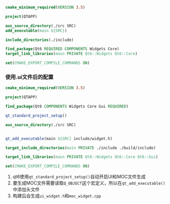 ```cmake
cmake_minimum_required(VERSION 3.5)

project(QTAPP)

aux_source_directory(./src SRC)
add_executable(main ${SRC})

include_directories(./include)

find_package(Qt6 REQUIRED COMPONENTS Widgets Core)
target_link_libraries(main PRIVATE Qt6::Widgets Qt6::Core)

set(CMAKE_EXPORT_COMPILE_COMMANDS ON)
```

### 使用.ui文件后的配置
```cmake
cmake_minimum_required(VERSION 3.5)

project(QTAPP)

find_package(Qt6 COMPONENTS Widgets Core Gui REQUIRED)

qt_standard_project_setup()

aux_source_directory(./src SRC)


qt_add_executable(main ${SRC} include/widget.h)

target_include_directories(main PRIVATE ./include ./build/include)

target_link_libraries(main PRIVATE Qt6::Widgets Qt6::Core Qt6::Gui)

set(CMAKE_EXPORT_COMPILE_COMMANDS ON)

```
1. qt6使用`qt_standard_project_setup()`自动开启UI和MOC文件生成
2. 要生成MOC文件需要读取`Q_OBJECT`这个宏定义，所以在`qt_add_executable()`中添加头文件
3. 构建后会生成`ui_widget.h`和`moc_widget.cpp`